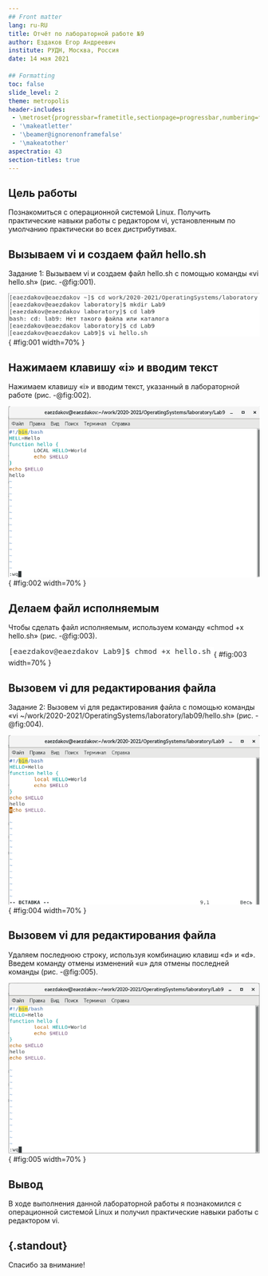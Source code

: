 ```yaml
---
## Front matter
lang: ru-RU
title: Отчёт по лабораторной работе №9
author: Ездаков Егор Андреевич
institute: РУДН, Москва, Россия
date: 14 мая 2021

## Formatting
toc: false
slide_level: 2
theme: metropolis
header-includes: 
 - \metroset{progressbar=frametitle,sectionpage=progressbar,numbering=fraction}
 - '\makeatletter'
 - '\beamer@ignorenonframefalse'
 - '\makeatother'
aspectratio: 43
section-titles: true
---
```


## Цель работы

Познакомиться с операционной системой Linux. Получить практические навыки работы с редактором vi, установленным по умолчанию практически во всех дистрибутивах.

## Вызываем vi и создаем файл hello.sh

Задание 1: Вызываем vi и создаем файл hello.sh с помощью команды «vi hello.sh» (рис. -@fig:001).

![Вызываем vi и создаем файл hello.sh](screenshots/1.png){ #fig:001 width=70% }

## Нажимаем клавишу «i» и вводим текст

Нажимаем клавишу «i» и вводим текст, указанный в лабораторной работе (рис. -@fig:002).

![Нажимаем клавишу «i» и вводим текст](screenshots/2.png){ #fig:002 width=70% }

## Делаем файл исполняемым

Чтобы сделать файл исполняемым, используем команду «chmod +x hello.sh» (рис. -@fig:003).

![Делаем файл исполняемым](screenshots/3.png){ #fig:003 width=70% }

## Вызовем vi для редактирования файла

Задание 2: Вызовем vi для редактирования файла с помощью команды «vi ~/work/2020-2021/OperatingSystems/laboratory/lab09/hello.sh» (рис. -@fig:004).

![Вызовем vi для редактирования файла](screenshots/4.png){ #fig:004 width=70% }

## Вызовем vi для редактирования файла

Удаляем последнюю строку, используя комбинацию клавиш «d» и «d». Введем команду отмены изменений «u» для отмены последней команды (рис. -@fig:005).

![Введем команду отмены изменений «u»](screenshots/5.png){ #fig:005 width=70% }

## Вывод

В ходе выполнения данной лабораторной работы я познакомился с операционной системой Linux и получил практические навыки работы с редактором vi.

## {.standout}

Спасибо за внимание!